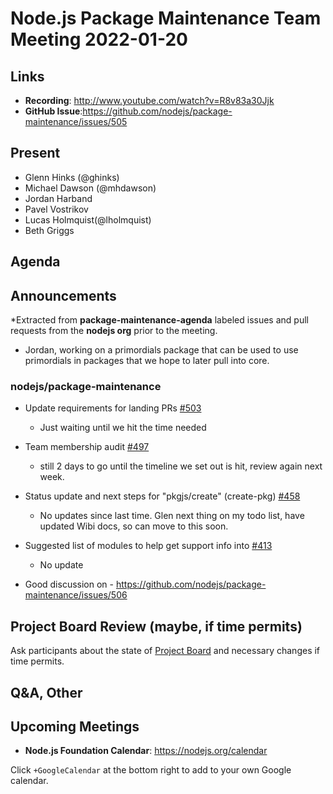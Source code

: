 # Node.js  Package Maintenance Team Meeting 2022-01-20

## Links

* **Recording**:  <http://www.youtube.com/watch?v=R8v83a30Jjk>
* **GitHub Issue**:<https://github.com/nodejs/package-maintenance/issues/505>

## Present

* Glenn Hinks (@ghinks)
* Michael Dawson (@mhdawson)
* Jordan Harband
* Pavel Vostrikov
* Lucas Holmquist(@lholmquist)
* Beth Griggs

## Agenda

## Announcements

*Extracted from **package-maintenance-agenda** labeled issues and pull requests from the **nodejs org** prior to the meeting.

* Jordan, working on a primordials package that can be used to use primordials
  in packages that we hope to later pull into core.

### nodejs/package-maintenance

* Update requirements for landing PRs [#503](https://github.com/nodejs/package-maintenance/pull/503)
  * Just waiting until we hit the time needed

* Team membership audit [#497](https://github.com/nodejs/package-maintenance/issues/497)
  * still 2 days to go until the timeline we set out is hit, review again next week.

* Status update and next steps for "pkgjs/create" (create-pkg) [#458](https://github.com/nodejs/package-maintenance/issues/458)
  * No updates since last time. Glen next thing on my todo list, have updated Wibi docs,
    so can move to this soon.

* Suggested list of modules to help get support info into [#413](https://github.com/nodejs/package-maintenance/issues/413)
  * No update
* Good discussion on - <https://github.com/nodejs/package-maintenance/issues/506>

## Project Board Review (maybe, if time permits)

Ask participants about the state of [Project Board](https://github.com/nodejs/package-maintenance/projects/1) and necessary changes if time permits.

## Q&A, Other

## Upcoming Meetings

* **Node.js Foundation Calendar**: <https://nodejs.org/calendar>

Click `+GoogleCalendar` at the bottom right to add to your own Google calendar.
